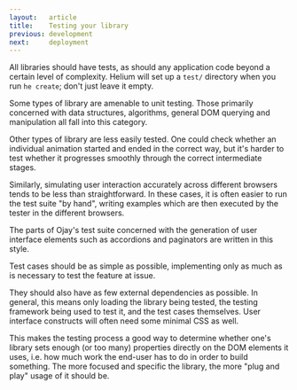 ```yaml
---
layout:   article
title:    Testing your library
previous: development
next:     deployment
---
```



All libraries should have tests, as should any application code beyond a
certain level of complexity. Helium will set up a `test/` directory when you
run `he create`; don't just leave it empty.

Some types of library are amenable to unit testing. Those primarily concerned
with data structures, algorithms, general DOM querying and manipulation all
fall into this category.

Other types of library are less easily tested. One could check whether an
individual animation started and ended in the correct way, but it's harder to
test whether it progresses smoothly through the correct intermediate stages.

Similarly, simulating user interaction accurately across different browsers
tends to be less than straightforward. In these cases, it is often easier to
run the test suite "by hand", writing examples which are then executed by the
tester in the different browsers.

The parts of Ojay's test suite concerned with the generation of user interface
elements such as accordions and paginators are written in this style.

Test cases should be as simple as possible, implementing only as much as is
necessary to test the feature at issue.

They should also have as few external dependencies as possible. In general,
this means only loading the library being tested, the testing framework
being used to test it, and the test cases themselves. User interface constructs
will often need some minimal CSS as well.

This makes the testing process a good way to determine whether one's library
sets enough (or too many) properties directly on the DOM elements it uses, i.e.
how much work the end-user has to do in order to build something. The more
focused and specific the library, the more "plug and play" usage of it should
be.

